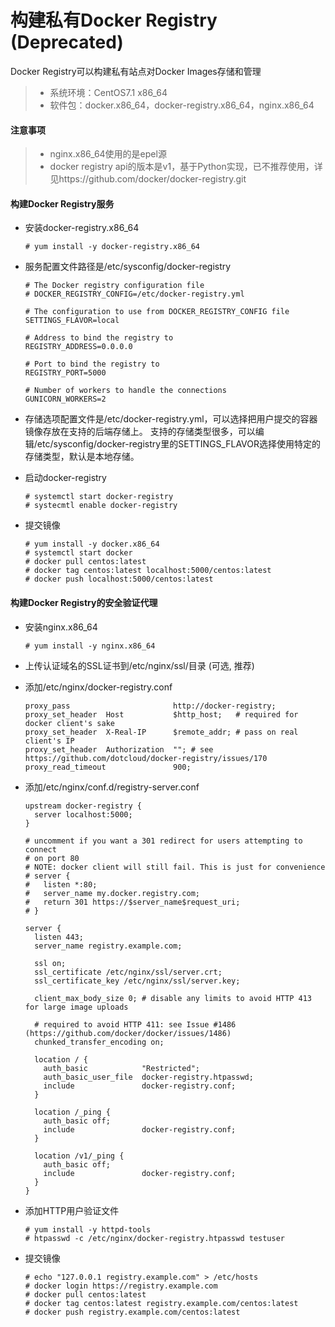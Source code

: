 构建私有Docker Registry (Deprecated)
====
Docker Registry可以构建私有站点对Docker Images存储和管理
> - 系统环境：CentOS7.1 x86_64
> - 软件包：docker.x86_64，docker-registry.x86_64，nginx.x86_64

#### 注意事项
> - nginx.x86_64使用的是epel源
> - docker registry api的版本是v1，基于Python实现，已不推荐使用，详见https://github.com/docker/docker-registry.git
  
#### 构建Docker Registry服务

  * 安装docker-registry.x86_64
  
        # yum install -y docker-registry.x86_64
  
  * 服务配置文件路径是/etc/sysconfig/docker-registry
  
        # The Docker registry configuration file
        # DOCKER_REGISTRY_CONFIG=/etc/docker-registry.yml

        # The configuration to use from DOCKER_REGISTRY_CONFIG file
        SETTINGS_FLAVOR=local

        # Address to bind the registry to
        REGISTRY_ADDRESS=0.0.0.0

        # Port to bind the registry to
        REGISTRY_PORT=5000

        # Number of workers to handle the connections
        GUNICORN_WORKERS=2
  
  * 存储选项配置文件是/etc/docker-registry.yml，可以选择把用户提交的容器镜像存放在支持的后端存储上。
    支持的存储类型很多，可以编辑/etc/sysconfig/docker-registry里的SETTINGS_FLAVOR选择使用特定的存储类型，默认是本地存储。
    
  * 启动docker-registry
  
        # systemctl start docker-registry
        # systecmtl enable docker-registry
  
  * 提交镜像
        
        # yum install -y docker.x86_64
        # systemctl start docker
        # docker pull centos:latest
        # docker tag centos:latest localhost:5000/centos:latest
        # docker push localhost:5000/centos:latest
        
#### 构建Docker Registry的安全验证代理

  * 安装nginx.x86_64
  
        # yum install -y nginx.x86_64
        
  * 上传认证域名的SSL证书到/etc/nginx/ssl/目录 (可选, 推荐)
  
  * 添加/etc/nginx/docker-registry.conf
  
        proxy_pass                       http://docker-registry;
        proxy_set_header  Host           $http_host;   # required for docker client's sake
        proxy_set_header  X-Real-IP      $remote_addr; # pass on real client's IP
        proxy_set_header  Authorization  ""; # see https://github.com/dotcloud/docker-registry/issues/170
        proxy_read_timeout               900;
      
  * 添加/etc/nginx/conf.d/registry-server.conf
          
        upstream docker-registry {
          server localhost:5000;
        }
        
        # uncomment if you want a 301 redirect for users attempting to connect
        # on port 80
        # NOTE: docker client will still fail. This is just for convenience
        # server {
        #   listen *:80;
        #   server_name my.docker.registry.com;
        #   return 301 https://$server_name$request_uri;
        # }
        
        server {
          listen 443;
          server_name registry.example.com;
        
          ssl on;
          ssl_certificate /etc/nginx/ssl/server.crt;
          ssl_certificate_key /etc/nginx/ssl/server.key;
        
          client_max_body_size 0; # disable any limits to avoid HTTP 413 for large image uploads
        
          # required to avoid HTTP 411: see Issue #1486 (https://github.com/docker/docker/issues/1486)
          chunked_transfer_encoding on;
        
          location / {
            auth_basic            "Restricted";
            auth_basic_user_file  docker-registry.htpasswd;
            include               docker-registry.conf;
          }
        
          location /_ping {
            auth_basic off;
            include               docker-registry.conf;
          }
        
          location /v1/_ping {
            auth_basic off;
            include               docker-registry.conf;
          }
        }
        
  * 添加HTTP用户验证文件
  
        # yum install -y httpd-tools
        # htpasswd -c /etc/nginx/docker-registry.htpasswd testuser
        
  * 提交镜像
        
        # echo "127.0.0.1 registry.example.com" > /etc/hosts
        # docker login https://registry.example.com
        # docker pull centos:latest
        # docker tag centos:latest registry.example.com/centos:latest
        # docker push registry.example.com/centos:latest
